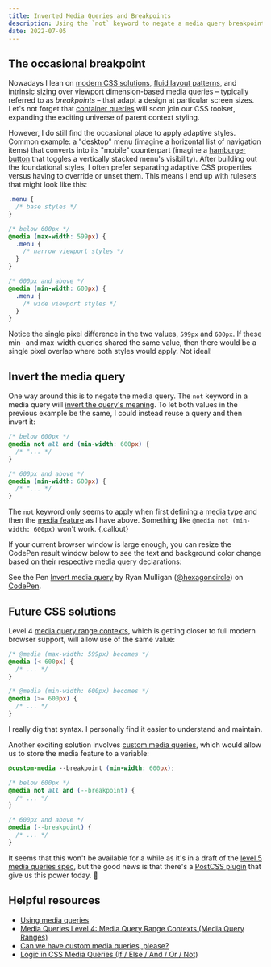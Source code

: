 ```yaml
---
title: Inverted Media Queries and Breakpoints
description: Using the `not` keyword to negate a media query breakpoint and apply CSS rules.
date: 2022-07-05
---
```


## The occasional breakpoint

Nowadays I lean on [modern CSS solutions](https://moderncss.dev/contextual-spacing-for-intrinsic-web-design/), [fluid layout patterns](https://css-tricks.com/responsive-layouts-fewer-media-queries/), and [intrinsic sizing](https://ishadeed.com/article/intrinsic-sizing-in-css/) over viewport dimension-based media queries – typically referred to as _breakpoints_ – that adapt a design at particular screen sizes. Let's not forget that [container queries](https://developer.mozilla.org/en-US/docs/Web/CSS/CSS_Container_Queries) will soon join our CSS toolset, expanding the exciting universe of parent context styling.

However, I do still find the occasional place to apply adaptive styles. Common example: a "desktop" menu (imagine a horizontal list of navigation items) that converts into its "mobile" counterpart (imagine a [hamburger button](https://en.wikipedia.org/wiki/Hamburger_button) that toggles a vertically stacked menu's visibility). After building out the foundational styles, I often prefer separating adaptive CSS properties versus having to override or unset them. This means I end up with rulesets that might look like this:

```css
.menu {
  /* base styles */
}

/* below 600px */
@media (max-width: 599px) {
  .menu {
    /* narrow viewport styles */
  }
}

/* 600px and above */
@media (min-width: 600px) {
  .menu {
    /* wide viewport styles */
  }
}
```

Notice the single pixel difference in the two values, `599px` and `600px`. If these min- and max-width queries shared the same value, then there would be a single pixel overlap where both styles would apply. Not ideal!

## Invert the media query

One way around this is to negate the media query. The `not` keyword in a media query will [invert the query's meaning](https://developer.mozilla.org/en-US/docs/Web/CSS/Media_Queries/Using_media_queries#inverting_a_querys_meaning). To let both values in the previous example be the same, I could instead reuse a query and then invert it:

```css
/* below 600px */
@media not all and (min-width: 600px) {
  /* "... */
}

/* 600px and above */
@media (min-width: 600px) {
  /* "... */
}
```

The `not` keyword only seems to apply when first defining a [media type](https://developer.mozilla.org/en-US/docs/Web/CSS/Media_Queries/Using_media_queries#targeting_media_types) and then the [media feature](https://developer.mozilla.org/en-US/docs/Web/CSS/Media_Queries/Using_media_queries#targeting_media_features) as I have above. Something like `@media not (min-width: 600px)` won't work.
{.callout}

If your current browser window is large enough, you can resize the CodePen result window below to see the text and background color change based on their respective media query declarations:

<p class="codepen" data-height="600" data-default-tab="result" data-slug-hash="QWmbRXe" data-user="hexagoncircle">
  <span>See the Pen <a href="https://codepen.io/hexagoncircle/pen/QWmbRXe">
  Invert media query</a> by Ryan Mulligan (<a href="https://codepen.io/hexagoncircle">@hexagoncircle</a>)
  on <a href="https://codepen.io">CodePen</a>.</span>
</p>
<script async src="https://cpwebassets.codepen.io/assets/embed/ei.js"></script>

## Future CSS solutions

Level 4 [media query range contexts](https://www.bram.us/2021/10/26/media-queries-level-4-media-query-range-contexts/), which is getting closer to full modern browser support, will allow use of the same value:

```css
/* @media (max-width: 599px) becomes */
@media (< 600px) {
  /* ... */
}

/* @media (min-width: 600px) becomes */
@media (>= 600px) {
  /* ... */
}
```

I really dig that syntax. I personally find it easier to understand and maintain.

Another exciting solution involves [custom media queries](https://www.stefanjudis.com/notes/can-we-have-custom-media-queries-please/), which would allow us to store the media feature to a variable:

```css
@custom-media --breakpoint (min-width: 600px);

/* below 600px */
@media not all and (--breakpoint) {
  /* ... */
}

/* 600px and above */
@media (--breakpoint) {
  /* ... */
}
```

It seems that this won't be available for a while as it's in a draft of the [level 5 media queries spec](https://drafts.csswg.org/mediaqueries-5/#custom-mq), but the good news is that there's a [PostCSS plugin](https://github.com/csstools/postcss-plugins/tree/main/plugins/postcss-custom-media) that give us this power today. 👏

## Helpful resources

- [Using media queries](https://developer.mozilla.org/en-US/docs/Web/CSS/Media_Queries/Using_media_queries#combining_multiple_types_or_features)
- [Media Queries Level 4: Media Query Range Contexts (Media Query Ranges)](https://www.bram.us/2021/10/26/media-queries-level-4-media-query-range-contexts/)
- [Can we have custom media queries, please?](https://www.stefanjudis.com/notes/can-we-have-custom-media-queries-please/)
- [Logic in CSS Media Queries (If / Else / And / Or / Not)](https://css-tricks.com/logic-in-css-media-queries/)
